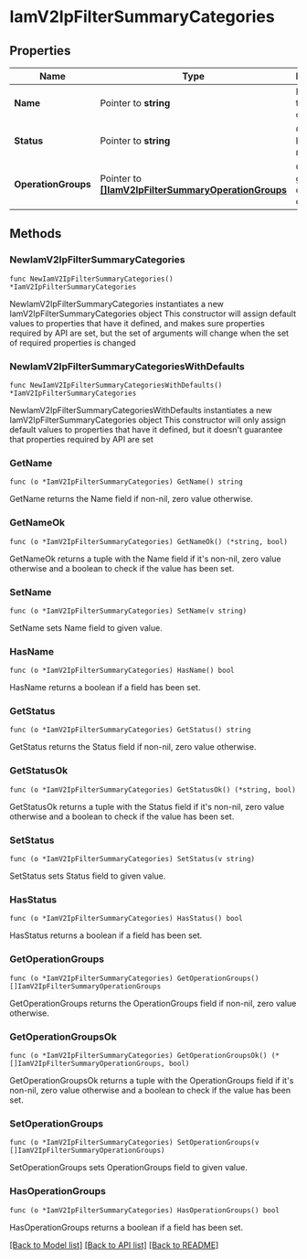 # IamV2IpFilterSummaryCategories

## Properties

Name | Type | Description | Notes
------------ | ------------- | ------------- | -------------
**Name** | Pointer to **string** | Name of the category. | [optional] 
**Status** | Pointer to **string** | Open, limited, or mixed. | [optional] 
**OperationGroups** | Pointer to [**[]IamV2IpFilterSummaryOperationGroups**](IamV2IpFilterSummaryOperationGroups.md) | Operation groups part of this category. | [optional] 

## Methods

### NewIamV2IpFilterSummaryCategories

`func NewIamV2IpFilterSummaryCategories() *IamV2IpFilterSummaryCategories`

NewIamV2IpFilterSummaryCategories instantiates a new IamV2IpFilterSummaryCategories object
This constructor will assign default values to properties that have it defined,
and makes sure properties required by API are set, but the set of arguments
will change when the set of required properties is changed

### NewIamV2IpFilterSummaryCategoriesWithDefaults

`func NewIamV2IpFilterSummaryCategoriesWithDefaults() *IamV2IpFilterSummaryCategories`

NewIamV2IpFilterSummaryCategoriesWithDefaults instantiates a new IamV2IpFilterSummaryCategories object
This constructor will only assign default values to properties that have it defined,
but it doesn't guarantee that properties required by API are set

### GetName

`func (o *IamV2IpFilterSummaryCategories) GetName() string`

GetName returns the Name field if non-nil, zero value otherwise.

### GetNameOk

`func (o *IamV2IpFilterSummaryCategories) GetNameOk() (*string, bool)`

GetNameOk returns a tuple with the Name field if it's non-nil, zero value otherwise
and a boolean to check if the value has been set.

### SetName

`func (o *IamV2IpFilterSummaryCategories) SetName(v string)`

SetName sets Name field to given value.

### HasName

`func (o *IamV2IpFilterSummaryCategories) HasName() bool`

HasName returns a boolean if a field has been set.

### GetStatus

`func (o *IamV2IpFilterSummaryCategories) GetStatus() string`

GetStatus returns the Status field if non-nil, zero value otherwise.

### GetStatusOk

`func (o *IamV2IpFilterSummaryCategories) GetStatusOk() (*string, bool)`

GetStatusOk returns a tuple with the Status field if it's non-nil, zero value otherwise
and a boolean to check if the value has been set.

### SetStatus

`func (o *IamV2IpFilterSummaryCategories) SetStatus(v string)`

SetStatus sets Status field to given value.

### HasStatus

`func (o *IamV2IpFilterSummaryCategories) HasStatus() bool`

HasStatus returns a boolean if a field has been set.

### GetOperationGroups

`func (o *IamV2IpFilterSummaryCategories) GetOperationGroups() []IamV2IpFilterSummaryOperationGroups`

GetOperationGroups returns the OperationGroups field if non-nil, zero value otherwise.

### GetOperationGroupsOk

`func (o *IamV2IpFilterSummaryCategories) GetOperationGroupsOk() (*[]IamV2IpFilterSummaryOperationGroups, bool)`

GetOperationGroupsOk returns a tuple with the OperationGroups field if it's non-nil, zero value otherwise
and a boolean to check if the value has been set.

### SetOperationGroups

`func (o *IamV2IpFilterSummaryCategories) SetOperationGroups(v []IamV2IpFilterSummaryOperationGroups)`

SetOperationGroups sets OperationGroups field to given value.

### HasOperationGroups

`func (o *IamV2IpFilterSummaryCategories) HasOperationGroups() bool`

HasOperationGroups returns a boolean if a field has been set.


[[Back to Model list]](../README.md#documentation-for-models) [[Back to API list]](../README.md#documentation-for-api-endpoints) [[Back to README]](../README.md)


